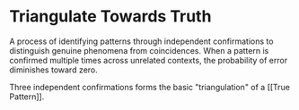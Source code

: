 # Triangulate Towards Truth

A process of identifying patterns through independent confirmations to distinguish genuine phenomena from coincidences. When a pattern is confirmed multiple times across unrelated contexts, the probability of error diminishes toward zero.

Three independent confirmations forms the basic "triangulation" of a [[True Pattern]]. 